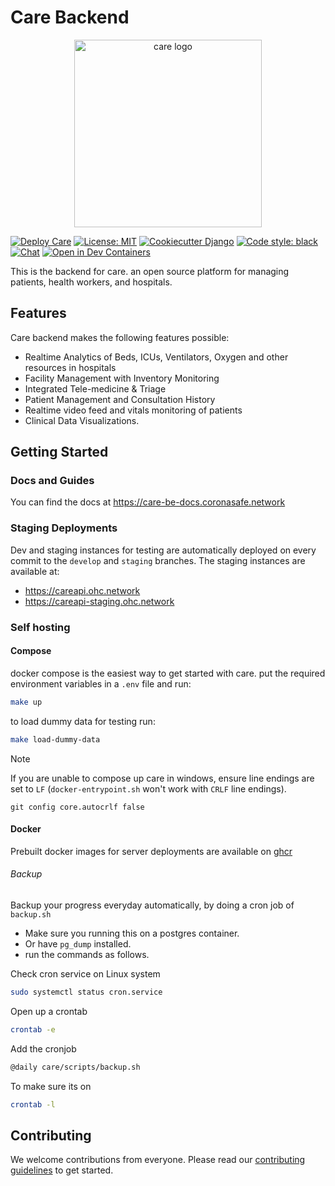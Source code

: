 # Care Backend

<p align="center">
  <a href="https://ohc.network">
    <picture>
      <source media="(prefers-color-scheme: dark)" srcset="./care/static/images/logos/light-logo.svg">
      <img alt="care logo" src="./care/static/images/logos/black-logo.svg"  width="300">
    </picture>
  </a>
</p>

[![Deploy Care](https://github.com/coronasafe/care/actions/workflows/deployment.yaml/badge.svg)](https://github.com/coronasafe/care/actions/workflows/deployment.yaml)
[![License: MIT](https://img.shields.io/badge/License-MIT-green.svg)](https://opensource.org/licenses/MIT)
[![Cookiecutter Django](https://img.shields.io/badge/built%20with-Cookiecutter%20Django-ff69b4.svg)](https://github.com/pydanny/cookiecutter-django/)
[![Code style: black](https://img.shields.io/badge/code%20style-black-000000.svg)](https://github.com/psf/black)
[![Chat](https://img.shields.io/badge/-Join%20us%20on%20slack-7b1c7d?logo=slack)](https://slack.coronasafe.in/)
[![Open in Dev Containers](https://img.shields.io/static/v1?label=&message=Open%20in%20Dev%20Containers&color=blue&logo=visualstudiocode)](https://vscode.dev/redirect?url=vscode://ms-vscode-remote.remote-containers/cloneInVolume?url=https://github.com/coronasafe/care)

This is the backend for care. an open source platform for managing patients, health workers, and hospitals.

## Features

Care backend makes the following features possible:

- Realtime Analytics of Beds, ICUs, Ventilators, Oxygen and other resources in hospitals
- Facility Management with Inventory Monitoring
- Integrated Tele-medicine & Triage
- Patient Management and Consultation History
- Realtime video feed and vitals monitoring of patients
- Clinical Data Visualizations.

## Getting Started

### Docs and Guides

You can find the docs at https://care-be-docs.coronasafe.network

### Staging Deployments

Dev and staging instances for testing are automatically deployed on every commit to the `develop` and `staging` branches.
The staging instances are available at:

- https://careapi.ohc.network
- https://careapi-staging.ohc.network

### Self hosting

#### Compose

docker compose is the easiest way to get started with care.
put the required environment variables in a `.env` file and run:

```bash
make up
```

to load dummy data for testing run:

```bash
make load-dummy-data
```

> [!NOTE]
> If you are unable to compose up care in windows, ensure line endings are set to `LF` (`docker-entrypoint.sh` won't
> work with `CRLF` line endings).
> ```
> git config core.autocrlf false
> ```

#### Docker

Prebuilt docker images for server deployments are available
on [ghcr](https://github.com/coronasafe/care/pkgs/container/care)

###### Backup
Backup your progress everyday automatically, by doing a cron job of ```backup.sh```
- Make sure you running this on  a postgres container.
- Or have ``` pg_dump ``` installed.
- run the commands as follows.

Check cron service on Linux system
```bash 
sudo systemctl status cron.service
```
Open up a crontab
```bash
crontab -e
```
Add the cronjob
```bash
@daily care/scripts/backup.sh
```
To make sure its on

```bash
crontab -l
```


## Contributing

We welcome contributions from everyone. Please read our [contributing guidelines](./CONTRIBUTING.md) to get started.
